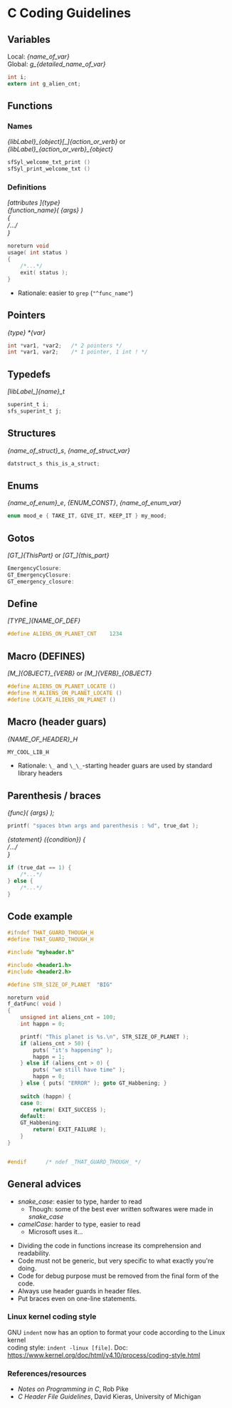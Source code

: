 C Coding Guidelines
===================

## Variables
Local: *{name\_of\_var}*  
Global: *g\_{detailed\_name\_of\_var}*  
```C
int i;
extern int g_alien_cnt;
```
<!-- TODO: make it shorter -->
## Functions
### Names
*{libLabel}\_{object}[\_]{action\_or\_verb}* or *{libLabel}\_{action\_or\_verb}\_{object}*
```C
sfSyl_welcome_txt_print ()
sfSyl_print_welcome_txt ()
```
### Definitions
*[attributes ]{type}   
{function_name}( {args} )   
{  
	/*...*/  
}*
```C
noreturn void
usage( int status )
{
	/*...*/
	exit( status );
}
```
* Rationale: easier to `grep` (`"^func_name"`)
## Pointers
*{type} \*{var}*
```C
int *var1, *var2; 	/* 2 pointers */
int *var1, var2; 	/* 1 pointer, 1 int ! */
```
## Typedefs
*[libLabel\_]{name}\_t*
```C
superint_t i;
sfs_superint_t j;
```
## Structures
*{name\_of\_struct}\_s*, *{name\_of\_struct\_var}*
```C
datstruct_s this_is_a_struct;
```
## Enums
*{name\_of\_enum}\_e*, *{ENUM\_CONST}*, *{name\_of\_enum\_var}*
```C
enum mood_e { TAKE_IT, GIVE_IT, KEEP_IT } my_mood;
```
## Gotos
*[GT\_]{ThisPart}* or *[GT\_]{this_part}*
```C
EmergencyClosure:
GT_EmergencyClosure:
GT_emergency_closure:
```
## Define
*[TYPE\_]{NAME\_OF\_DEF}*
```C
#define ALIENS_ON_PLANET_CNT 	1234
```
## Macro (DEFINES)
*[M\_]{OBJECT}\_{VERB}* or *[M\_]{VERB}\_{OBJECT}*
```C
#define ALIENS_ON_PLANET_LOCATE ()
#define M_ALIENS_ON_PLANET_LOCATE ()
#define LOCATE_ALIENS_ON_PLANET ()
```
## Macro (header guars)
*{NAME\_OF\_HEADER}\_H*
```C
MY_COOL_LIB_H
```
* Rationale: `\_` and `\_\_`-starting header guars are used by standard library headers
## Parenthesis / braces
*{func}( {args} );*
```C
printf( "spaces btwn args and parenthesis : %d", true_dat );
```
*{statement} ({condition}) {  
    /*...*/  
}*
```C
if (true_dat == 1) {
	/*...*/
} else {
	/*...*/
}
```
## Code example
```C
#ifndef THAT_GUARD_THOUGH_H
#define THAT_GUARD_THOUGH_H

#include "myheader.h"

#include <header1.h>
#include <header2.h>

#define STR_SIZE_OF_PLANET 	"BIG"

noreturn void
f_datFunc( void )
{
	unsigned int aliens_cnt = 100;
	int happn = 0;

	printf( "This planet is %s.\n", STR_SIZE_OF_PLANET );
	if (aliens_cnt > 50) {
		puts( "it's happening" );
		happn = 1;
	} else if (aliens_cnt > 0) {
		puts( "we still have time" );
		happn = 0;
	} else { puts( "ERROR" ); goto GT_Habbening; }
	
	switch (happn) {
	case 0:
		return( EXIT_SUCCESS );
	default:
	GT_Habbening:
		return( EXIT_FAILURE );
	}
}


#endif 		/* ndef _THAT_GUARD_THOUGH_ */
```

## General advices

* *snake_case*: easier to type, harder to read
	* Though: some of the best ever written softwares were made in *snake_case*
* *camelCase*: harder to type, easier to read
	* Microsoft uses it...
<!-- separator -->
* Dividing the code in functions increase its comprehension and readability.
* Code must not be generic, but very specific to what exactly you're doing.
* Code for debug purpose must be removed from the final form of the code.
* Always use header guards in header files.
* Put braces even on one-line statements.

### Linux kernel coding style

GNU `indent` now has an option to format your code according to the Linux kernel  
coding style: `indent -linux [file]`.
Doc: <https://www.kernel.org/doc/html/v4.10/process/coding-style.html>

### References/resources

* *Notes on Programming in C*, Rob Pike
* *C Header File Guidelines*, David Kieras, University of Michigan
